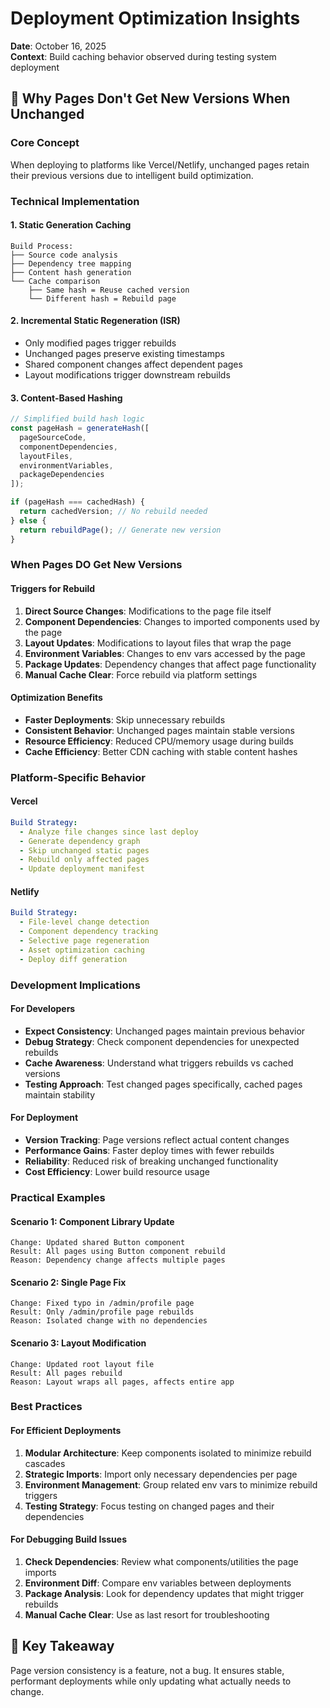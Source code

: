 # Deployment Optimization Insights
**Date**: October 16, 2025  
**Context**: Build caching behavior observed during testing system deployment

## 🔄 Why Pages Don't Get New Versions When Unchanged

### Core Concept
When deploying to platforms like Vercel/Netlify, unchanged pages retain their previous versions due to intelligent build optimization.

### Technical Implementation

#### 1. Static Generation Caching
```
Build Process:
├── Source code analysis
├── Dependency tree mapping  
├── Content hash generation
└── Cache comparison
    ├── Same hash = Reuse cached version
    └── Different hash = Rebuild page
```

#### 2. Incremental Static Regeneration (ISR)
- Only modified pages trigger rebuilds
- Unchanged pages preserve existing timestamps
- Shared component changes affect dependent pages
- Layout modifications trigger downstream rebuilds

#### 3. Content-Based Hashing
```typescript
// Simplified build hash logic
const pageHash = generateHash([
  pageSourceCode,
  componentDependencies,
  layoutFiles,
  environmentVariables,
  packageDependencies
]);

if (pageHash === cachedHash) {
  return cachedVersion; // No rebuild needed
} else {
  return rebuildPage(); // Generate new version
}
```

### When Pages DO Get New Versions

#### Triggers for Rebuild
1. **Direct Source Changes**: Modifications to the page file itself
2. **Component Dependencies**: Changes to imported components used by the page
3. **Layout Updates**: Modifications to layout files that wrap the page
4. **Environment Variables**: Changes to env vars accessed by the page
5. **Package Updates**: Dependency changes that affect page functionality
6. **Manual Cache Clear**: Force rebuild via platform settings

#### Optimization Benefits
- **Faster Deployments**: Skip unnecessary rebuilds
- **Consistent Behavior**: Unchanged pages maintain stable versions
- **Resource Efficiency**: Reduced CPU/memory usage during builds
- **Cache Efficiency**: Better CDN caching with stable content hashes

### Platform-Specific Behavior

#### Vercel
```yaml
Build Strategy:
  - Analyze file changes since last deploy
  - Generate dependency graph
  - Skip unchanged static pages
  - Rebuild only affected pages
  - Update deployment manifest
```

#### Netlify
```yaml
Build Strategy:
  - File-level change detection
  - Component dependency tracking
  - Selective page regeneration
  - Asset optimization caching
  - Deploy diff generation
```

### Development Implications

#### For Developers
- **Expect Consistency**: Unchanged pages maintain previous behavior
- **Debug Strategy**: Check component dependencies for unexpected rebuilds
- **Cache Awareness**: Understand what triggers rebuilds vs cached versions
- **Testing Approach**: Test changed pages specifically, cached pages maintain stability

#### For Deployment
- **Version Tracking**: Page versions reflect actual content changes
- **Performance Gains**: Faster deploy times with fewer rebuilds
- **Reliability**: Reduced risk of breaking unchanged functionality
- **Cost Efficiency**: Lower build resource usage

### Practical Examples

#### Scenario 1: Component Library Update
```
Change: Updated shared Button component
Result: All pages using Button component rebuild
Reason: Dependency change affects multiple pages
```

#### Scenario 2: Single Page Fix
```
Change: Fixed typo in /admin/profile page
Result: Only /admin/profile page rebuilds  
Reason: Isolated change with no dependencies
```

#### Scenario 3: Layout Modification
```
Change: Updated root layout file
Result: All pages rebuild
Reason: Layout wraps all pages, affects entire app
```

### Best Practices

#### For Efficient Deployments
1. **Modular Architecture**: Keep components isolated to minimize rebuild cascades
2. **Strategic Imports**: Import only necessary dependencies per page
3. **Environment Management**: Group related env vars to minimize rebuild triggers
4. **Testing Strategy**: Focus testing on changed pages and their dependencies

#### For Debugging Build Issues
1. **Check Dependencies**: Review what components/utilities the page imports
2. **Environment Diff**: Compare env variables between deployments
3. **Package Analysis**: Look for dependency updates that might trigger rebuilds
4. **Manual Cache Clear**: Use as last resort for troubleshooting

## 🎯 Key Takeaway
Page version consistency is a feature, not a bug. It ensures stable, performant deployments while only updating what actually needs to change.